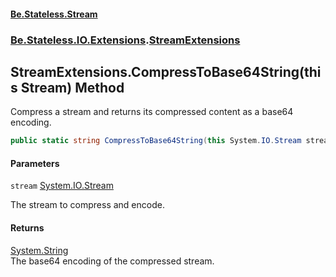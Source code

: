 #### [Be.Stateless.Stream](README.md 'README')
### [Be.Stateless.IO.Extensions](Be.Stateless.IO.Extensions.md 'Be.Stateless.IO.Extensions').[StreamExtensions](StreamExtensions.md 'Be.Stateless.IO.Extensions.StreamExtensions')

## StreamExtensions.CompressToBase64String(this Stream) Method

Compress a stream and returns its compressed content as a base64 encoding.

```csharp
public static string CompressToBase64String(this System.IO.Stream stream);
```
#### Parameters

<a name='Be.Stateless.IO.Extensions.StreamExtensions.CompressToBase64String(thisSystem.IO.Stream).stream'></a>

`stream` [System.IO.Stream](https://docs.microsoft.com/en-us/dotnet/api/System.IO.Stream 'System.IO.Stream')

The stream to compress and encode.

#### Returns
[System.String](https://docs.microsoft.com/en-us/dotnet/api/System.String 'System.String')  
The base64 encoding of the compressed stream.